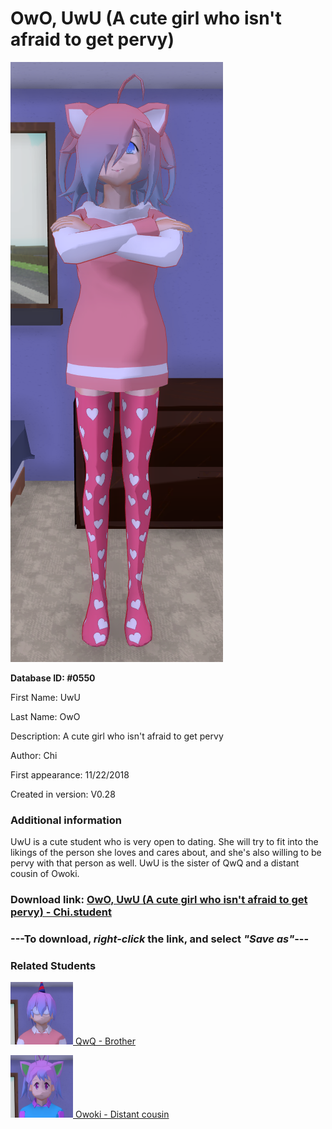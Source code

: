 # OwO, UwU (A cute girl who isn't afraid to get pervy)

<img src="../../Files/Images/OwO, UwU (A cute girl who isn't afraid to get pervy).png" title="OwO, UwU (A cute girl who isn't afraid to get pervy) - Chi">

**Database ID: #0550**

First Name: UwU

Last Name: OwO

Description: A cute girl who isn't afraid to get pervy

Author: Chi

First appearance: 11/22/2018

Created in version: V0.28

### Additional information

UwU is a cute student who is very open to dating. She will try to fit into the likings of the person she loves and cares about, and she's also willing to be pervy with that person as well. UwU is the sister of QwQ and a distant cousin of Owoki.

### Download link: <a href="https://raw.githubusercontent.com/Arbiter1223/Daigaku-Gurashi-Custom-Students/master/Files/Student%20Files/OwO%2C%20UwU%20(A%20cute%20girl%20who%20isn't%20afraid%20to%20get%20pervy)%20-%20Chi.student">OwO, UwU (A cute girl who isn't afraid to get pervy) - Chi.student</a>

### ---**To download, _right-click_ the link, and select _"Save as"_**---

### Related Students

<a href="OwO, QwQ (A judgemental yet friendly, talkative guy).md"><img src="../../Files/Thumbs/OwO, QwQ (A judgemental yet friendly, talkative guy).png" height="100" width="100" title="OwO, QwQ (A judgemental yet friendly, talkative guy) - Chi, V1.00"></a><a href="OwO, QwQ (A judgemental yet friendly, talkative guy).md"> QwQ - Brother</a>

<a href="Itami, Owoki (A kind anime enthusiast).md"><img src="../../Files/Thumbs/Itami, Owoki (A kind anime enthusiast).png" height="100" width="100" title="Itami, Owoki (A kind anime enthusiast) - BenPupKao, V1.00"></a><a href="Itami, Owoki (A kind anime enthusiast).md"> Owoki - Distant cousin</a>


